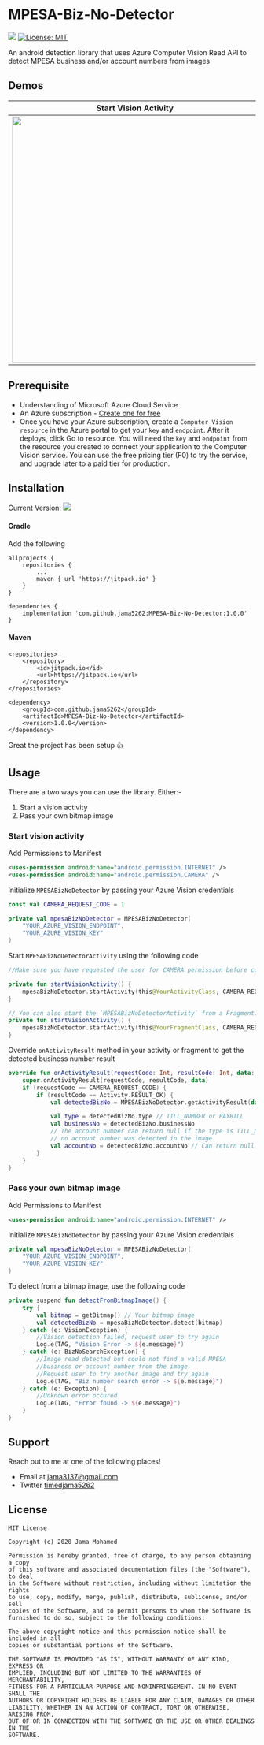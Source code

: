# MPESA-Biz-No-Detector

[![](https://jitpack.io/v/jama5262/MPESA-Biz-No-Detector.svg)](https://jitpack.io/#jama5262/MPESA-Biz-No-Detector)
[![License: MIT](https://img.shields.io/badge/License-MIT-yellow.svg)](https://opensource.org/licenses/MIT)


An android detection library that uses Azure Computer Vision Read API to detect MPESA business and/or account numbers from images

## Demos

Start Vision Activity | Pass a Bitmap
------------ | -------------
<img src="https://github.com/jama5262/MPESA-Biz-No-Detector/blob/1.0.0/art/art3.gif" height="500px"> | <img src="https://github.com/jama5262/MPESA-Biz-No-Detector/blob/1.0.0/art/art2.gif" height="500px">

## Prerequisite
- Understanding of Microsoft Azure Cloud Service
- An Azure subscription - [Create one for free](https://azure.microsoft.com)
- Once you have your Azure subscription, create a `Computer Vision resource` in the Azure portal to get your `key` and `endpoint`. After it deploys, click Go to resource.
You will need the `key` and `endpoint` from the resource you created to connect your application to the Computer Vision service. You can use the free pricing tier (F0) to try the service, and upgrade later to a paid tier for production.

## Installation

Current Version: [![](https://jitpack.io/v/jama5262/MPESA-Biz-No-Detector.svg)](https://jitpack.io/#jama5262/MPESA-Biz-No-Detector)

#### Gradle

Add the following

```
allprojects {
    repositories {
        ...
        maven { url 'https://jitpack.io' }
    }
}
```

```
dependencies {
    implementation 'com.github.jama5262:MPESA-Biz-No-Detector:1.0.0'
}
```

#### Maven

```
<repositories>
    <repository>
        <id>jitpack.io</id>
        <url>https://jitpack.io</url>
    </repository>
</repositories>
```

```
<dependency>
    <groupId>com.github.jama5262</groupId>
    <artifactId>MPESA-Biz-No-Detector</artifactId>
    <version>1.0.0</version>
</dependency>
```

Great the project has been setup 👍

## Usage

There are a two ways you can use the library. Either:-
1. Start a vision activity
2. Pass your own bitmap image

### Start vision activity

Add Permissions to Manifest
```xml
<uses-permission android:name="android.permission.INTERNET" />
<uses-permission android:name="android.permission.CAMERA" />
```

Initialize `MPESABizNoDetector` by passing your Azure Vision credentials

```kotlin
const val CAMERA_REQUEST_CODE = 1

private val mpesaBizNoDetector = MPESABizNoDetector(
    "YOUR_AZURE_VISION_ENDPOINT",
    "YOUR_AZURE_VISION_KEY"
)
```

Start `MPESABizNoDetectorActivity` using the following code

```kotlin
//Make sure you have requested the user for CAMERA permission before continuing

private fun startVisionActivity() {
    mpesaBizNoDetector.startActivity(this@YourActivityClass, CAMERA_REQUEST_CODE)
}

// You can also start the `MPESABizNoDetectorActivity` from a Fragment. See below
private fun startVisionActivity() {
    mpesaBizNoDetector.startActivity(this@YourFragmentClass, CAMERA_REQUEST_CODE)
}
```

Override `onActivityResult` method in your activity or fragment to get the detected business number result

```kotlin
override fun onActivityResult(requestCode: Int, resultCode: Int, data: Intent?) {
    super.onActivityResult(requestCode, resultCode, data)
    if (requestCode == CAMERA_REQUEST_CODE) {
        if (resultCode == Activity.RESULT_OK) {
            val detectedBizNo = MPESABizNoDetector.getActivityResult(data!!)

            val type = detectedBizNo.type // TILL_NUMBER or PAYBILL
            val businessNo = detectedBizNo.businessNo
            // The account number can return null if the type is TILL_NUMBER or
            // no account number was detected in the image
            val accountNo = detectedBizNo.accountNo // Can return null
        }
    }
}
```

### Pass your own bitmap image

Add Permissions to Manifest
```xml
<uses-permission android:name="android.permission.INTERNET" />
```

Initialize `MPESABizNoDetector` by passing your Azure Vision credentials

```kotlin
private val mpesaBizNoDetector = MPESABizNoDetector(
    "YOUR_AZURE_VISION_ENDPOINT",
    "YOUR_AZURE_VISION_KEY"
)
```
To detect from a bitmap image, use the following code

```kotlin
private suspend fun detectFromBitmapImage() {
    try {
        val bitmap = getBitmap() // Your bitmap image
        val detectedBizNo = mpesaBizNoDetector.detect(bitmap)
    } catch (e: VisionException) {
        //Vision detection failed, request user to try again
        Log.e(TAG, "Vision Error -> ${e.message}")
    } catch (e: BizNoSearchException) {
        //Image read detected but could not find a valid MPESA
        //business or account number from the image.
        //Request user to try another image and try again
        Log.e(TAG, "Biz number search error -> ${e.message}")
    } catch (e: Exception) {
        //Unknown error occured
        Log.e(TAG, "Error found -> ${e.message}")
    }
}
```

## Support

Reach out to me at one of the following places!

- Email at jama3137@gmail.com
- Twitter [timedjama5262](https://twitter.com/timedjama5262)

## License

```
MIT License

Copyright (c) 2020 Jama Mohamed

Permission is hereby granted, free of charge, to any person obtaining a copy
of this software and associated documentation files (the "Software"), to deal
in the Software without restriction, including without limitation the rights
to use, copy, modify, merge, publish, distribute, sublicense, and/or sell
copies of the Software, and to permit persons to whom the Software is
furnished to do so, subject to the following conditions:

The above copyright notice and this permission notice shall be included in all
copies or substantial portions of the Software.

THE SOFTWARE IS PROVIDED "AS IS", WITHOUT WARRANTY OF ANY KIND, EXPRESS OR
IMPLIED, INCLUDING BUT NOT LIMITED TO THE WARRANTIES OF MERCHANTABILITY,
FITNESS FOR A PARTICULAR PURPOSE AND NONINFRINGEMENT. IN NO EVENT SHALL THE
AUTHORS OR COPYRIGHT HOLDERS BE LIABLE FOR ANY CLAIM, DAMAGES OR OTHER
LIABILITY, WHETHER IN AN ACTION OF CONTRACT, TORT OR OTHERWISE, ARISING FROM,
OUT OF OR IN CONNECTION WITH THE SOFTWARE OR THE USE OR OTHER DEALINGS IN THE
SOFTWARE.
```
